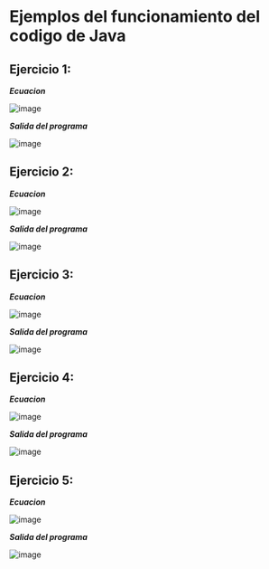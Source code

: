 # Ejemplos del funcionamiento del codigo de Java

## Ejercicio 1:

**_Ecuacion_**

![image](https://github.com/CristianCHsx/Metodos-Numericos/assets/162630564/401eb214-c797-4288-b2d1-5a87d35759d1)

**_Salida del programa_**

![image](https://github.com/CristianCHsx/Metodos-Numericos/assets/162630564/5db4cf04-6283-4688-aaf0-391758852959)

## Ejercicio 2:

**_Ecuacion_**

![image](https://github.com/CristianCHsx/Metodos-Numericos/assets/162630564/e3a882c6-592c-4846-9842-14913fe95298)

**_Salida del programa_**

![image](https://github.com/CristianCHsx/Metodos-Numericos/assets/162630564/cc34c293-0776-45ea-9212-7c7dbe5c50f3)


## Ejercicio 3:

**_Ecuacion_**

![image](https://github.com/CristianCHsx/Metodos-Numericos/assets/162630564/c33f3a9e-25cb-4768-9113-5c7643d7180c)

**_Salida del programa_**

![image](https://github.com/CristianCHsx/Metodos-Numericos/assets/162630564/8d9efae1-e3ef-4de1-8f86-4e547725cd35)

## Ejercicio 4:

**_Ecuacion_**

![image](https://github.com/CristianCHsx/Metodos-Numericos/assets/162630564/f225350c-fb20-4bc1-b0c3-fa766f3718cd)

**_Salida del programa_**

![image](https://github.com/CristianCHsx/Metodos-Numericos/assets/162630564/dad8dcf9-2928-4f0a-8e8c-a4f0a2e0f9e1)

## Ejercicio 5:

**_Ecuacion_**

![image](https://github.com/CristianCHsx/Metodos-Numericos/assets/162630564/2281832c-ed9c-45e7-b405-2c45f72a28b3)

**_Salida del programa_**

![image](https://github.com/CristianCHsx/Metodos-Numericos/assets/162630564/557ab80f-1867-4363-a99b-d102d2d8d136)
